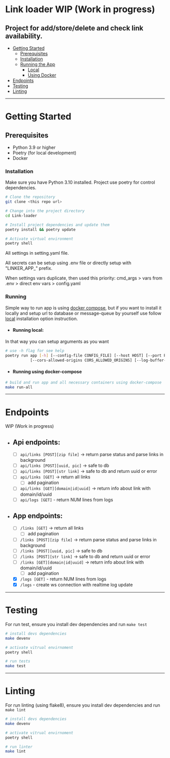 # Link loader WIP (Work in progress)

Project for add/store/delete and check link availability.
---

- [Getting Started](#getting-started)
  - [Prerequisites](#prerequisites)   
  - [Installation](#installation)
  - [Running the App](#running)
    - [Local](#running-local)
    - [Using Docker](#running-using-docker-compose)
- [Endpoints](#endpoints)
- [Testing](#testing)
- [Linting](#linting)

---
# Getting Started
## Prerequisites

- Python 3.9 or higher
- Poetry (for local development)
- Docker 

### Installation
Make sure you have Python 3.10 installed.
Project use poetry for control dependencies.

```bash
# Clone the repository
git clone <this repo url>

# Change into the project directory
cd Link-loader

# Install project dependencies and update them
poetry install && poetry update

# Activate virtual environment
poetry shell
```
All settings in setting.yaml file. 

All secrets can be setup using .env file or directly setup with "LINKER_APP_" prefix.

When settings vars duplicate, then used this priority: cmd_args > vars from .env > direct env vars > config.yaml 

### Running
Simple way to run app is using [docker compose](#running-using-docker-compose), 
but if you want to install it locally and setup url to database or message-queue by yourself
use follow [local](#running-local) installation option instruction.


- #### Running local:
In that way you can setup arguments as you want
```bash
# use -h flag for see help 
poetry run app [-h] [--config-file CONFIG_FILE] [--host HOST] [--port PORT] [--message-queue MESSAGE_QUEUE] [--channel CHANNEL]
           [--cors-allowed-origins CORS_ALLOWED_ORIGINS] [--log-buffer-size LOG_BUFFER_SIZE]
```

- #### Running using docker-compose
```bash
# build and run app and all necessary containers using docker-compose
make run-all 
```

---
# Endpoints
WIP (Work in progress)
- ## Api endpoints:
  - [ ] `api/links [POST][zip file]` -> return parse status and parse links in background 
  - [ ] `api/links [POST][uuid, pic]` -> safe to db  
  - [ ] `api/links [POST][str link]` -> safe to db and return uuid or error 
  - [ ] `api/links [GET]` -> return all links
    - [ ] add pagination 
  - [ ] `api/links [GET][domain|id|uuid]` -> return info about link with domain/id/uuid
  - [ ] `api/logs [GET]`  - return NUM lines from logs
- ## App endpoints:
  - [ ] `/links [GET]` -> return all links
    - [ ] add pagination 
  - [ ] `/links [POST][zip file]` -> return parse status and parse links in background
  - [ ] `/links [POST][uuid, pic]` -> safe to db
  - [ ] `/links [POST][str link]` -> safe to db and return uuid or error
  - [ ] `/links [GET][domain|id|uuid]` -> return info about link with domain/id/uuid
    - [ ] add pagination
  - [x] `/logs [GET]`  - return NUM lines from logs
  - [x] `/logs` - create ws connection with realtime log update
---
# Testing
For run test, ensure you install dev dependencies and run `make test`
```bash 
# install devs dependencies
make devenv

# activate vitrual envirnoment
poetry shell

# run tests
make test
```
---
# Linting
For run linting (using flake8), ensure you install dev dependencies and run `make lint`
```bash 
# install devs dependencies
make devenv

# activate vitrual envirnoment
poetry shell

# run linter
make lint
```


